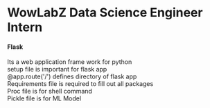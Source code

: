 # WowLabZ Data Science Engineer Intern
#### Flask
Its a web application frame work for python<br>
setup file is important for flask app<br>
@app.route('/') defines directory of flask app<br>
Requirements file is required to fill out all packages<br>
Proc file is for shell command<br>
Pickle file is for ML Model<br>
